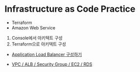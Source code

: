 # Infrastructure as Code Practice

* Terraform
* Amazon Web Service

1. Console에서 아키텍트 구성
2. Terraform으로 아키텍트 구성

- [Application Load Balancer 구성하기](https://github.com/Koozzi/iac-practice/tree/main/terraform/ec2_alb_0123)

- [VPC / ALB / Security Group / EC2 / RDS](https://github.com/Koozzi/iac-practice/tree/main/terraform/vpc_alb)